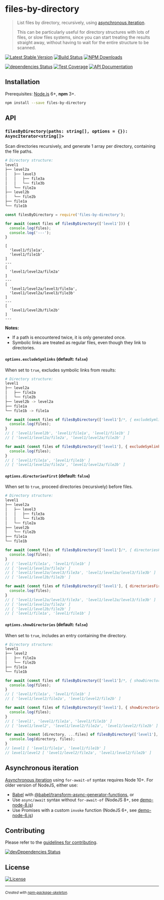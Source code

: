 # files-by-directory

> List files by directory, recursively, using [asynchronous iteration].
>
> This can be particularly useful for directory structures with lots of files, or slow files
> systems, since you can start treating the results straight away, without having to wait for the
> entire structure to be scanned.

[![Latest Stable Version](https://img.shields.io/npm/v/files-by-directory.svg)](https://www.npmjs.com/package/files-by-directory)
[![Build Status](https://img.shields.io/travis/amercier/files-by-directory/master.svg)](https://travis-ci.org/amercier/files-by-directory)
[![NPM Downloads](https://img.shields.io/npm/dm/files-by-directory.svg)](https://www.npmjs.com/package/files-by-directory)

[![dependencies Status](https://david-dm.org/amercier/files-by-directory/status.svg)](https://david-dm.org/amercier/files-by-directory)
[![Test Coverage](https://img.shields.io/codecov/c/github/amercier/files-by-directory/master.svg)](https://codecov.io/github/amercier/files-by-directory?branch=master)
[![API Documentation](https://doc.esdoc.org/github.com/amercier/files-by-directory/badge.svg)](https://doc.esdoc.org/github.com/amercier/files-by-directory/)

## Installation

Prerequisites: [Node.js](https://nodejs.org/) 6+, **npm** 3+.

```bash
npm install --save files-by-directory
```

## API

### `filesByDirectory(paths: string[], options = {}): AsyncIterator<string[]>`

Scan directories recursively, and generate 1 array per directory, containing the file paths.

```bash
# Directory structure:
level1
├── level2a
│   ├── level3
│   │   ├── file3a
│   │   └── file3b
│   └── file2a
├── level2b
│   └── file2b
├── file1a
└── file1b
```

```js
const filesByDirectory = require('files-by-directory');

for await (const files of filesByDirectory(['level1'])) {
  console.log(files);
  console.log('---');
}
```

```
[
  'level1/file1a',
  'level1/file1b'
]
---
[
  'level1/level2a/file2a'
]
---
[
  'level1/level2a/level3/file3a',
  'level1/level2a/level3/file3b'
]
---
[
  'level1/level2b/file2b'
]
---
```

**Notes:**

- If a path is encountered twice, it is only generated once.
- Symbolic links are treated as regular files, even though they link to directories.

#### `options.excludeSymlinks` (default: `false`)

When set to `true`, excludes symbolic links from results:

```bash
# Directory structure:
level1
├── level2a
│   ├── file2a
│   └── file2b
├── level2b -> level2a
├── file1a
└── file1b -> file1a
```

```js
for await (const files of filesByDirectory(['level1']/*, { excludeSymlinks: false }*/} )) {
  console.log(files);
}
// [ 'level1/level2b', 'level1/file1a', 'level1/file1b' ]
// [ 'level1/level2a/file2a', 'level1/level2a/file2b' ]

for await (const files of filesByDirectory(['level1'], { excludeSymlinks: true })) {
  console.log(files);
}
// [ 'level1/file1a', 'level1/file1b' ]
// [ 'level1/level2a/file2a', 'level1/level2a/file2b' ]
```

#### `options.directoriesFirst` (default: `false`)

When set to `true`, proceed directories (recursively) before files.

```bash
# Directory structure:
level1
├── level2a
│   ├── level3
│   │   ├── file3a
│   │   └── file3b
│   └── file2a
├── level2b
│   └── file2b
├── file1a
└── file1b
```

```js
for await (const files of filesByDirectory(['level1']/*, { directoriesFirst: false }*/} )) {
  console.log(files);
}
// [ 'level1/file1a', 'level1/file1b' ]
// [ 'level1/level2a/file2a' ]
// [ 'level1/level2a/level3/file3a', 'level1/level2a/level3/file3b' ]
// [ 'level1/level2b/file2b' ]

for await (const files of filesByDirectory(['level1'], { directoriesFirst: true })) {
  console.log(files);
}
// [ 'level1/level2a/level3/file3a', 'level1/level2a/level3/file3b' ]
// [ 'level1/level2a/file2a' ]
// [ 'level1/level2b/file2b' ]
// [ 'level1/file1a', 'level1/file1b' ]
```

#### `options.showDirectories` (default: `false`)

When set to `true`, includes an entry containing the directory.

```bash
# Directory structure:
level1
├── level2
│   ├── file2a
│   └── file2b
├── file1a
└── file1b
```

```js
for await (const files of filesByDirectory(['level1']/*, { showDirectories: false }*/} )) {
  console.log(files);
}
// [ 'level1/file1a', 'level1/file1b' ]
// [ 'level1/level2/file2a', 'level1/level2/file2b' ]

for await (const files of filesByDirectory(['level1'], { showDirectories: true })) {
  console.log(files);
}
// [ 'level1', 'level1/file1a', 'level1/file1b' ]
// [ 'level1/level2', 'level1/level2/file2a', 'level1/level2/file2b' ]

for await (const [directory, ...files] of filesByDirectory(['level1'], { showDirectories: true })) {
  console.log(directory, files);
}
// level1 [ 'level1/file1a', 'level1/file1b' ]
// level1/level2 [ 'level1/level2/file2a', 'level1/level2/file2b' ]
```

## Asynchronous iteration

[Asynchronous iteration] using `for-await-of` syntax requires Node 10+. For older version of NodeJS, either use:

- [Babel] with [@babel/transform-async-generator-functions], or
- Use `async/await` syntax without `for-await-of` (NodeJS 8+, see [demo-node-8.js](demo-node-8.js))
- Use Promises with a custom `invoke` function (NodeJS 6+, see [demo-node-6.js](demo-node-6.js))

## Contributing

Please refer to the [guidelines for contributing](./CONTRIBUTING.md).

[![devDependencies Status](https://david-dm.org/amercier/files-by-directory/dev-status.svg)](https://david-dm.org/amercier/files-by-directory?type=dev)

## License

[![License](https://img.shields.io/npm/l/files-by-directory.svg)](LICENSE.md)

---

[asynchronous iteration]: http://2ality.com/2016/10/asynchronous-iteration.html
[babel]: https://babeljs.io/
[@babel/transform-async-generator-functions]: https://babeljs.io/docs/en/babel-plugin-proposal-async-generator-functions

<sup>_Created with [npm-p&#97;ckage-skeleton](https://github.com/amercier/files-by-directory)._</sup>

